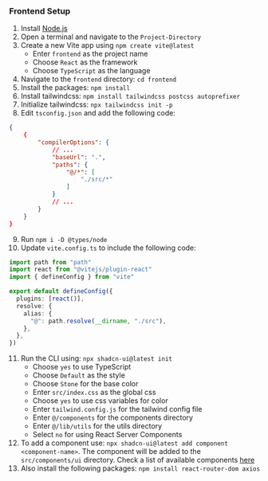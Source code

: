 ### Frontend Setup

1. Install [Node.js](https://nodejs.org/en)
2. Open a terminal and navigate to the `Project-Directory`
3. Create a new Vite app using `npm create vite@latest`
   * Enter `frontend` as the project name
   * Choose `React` as the framework
   * Choose `TypeScript` as the language
4. Navigate to the `frontend` directory: `cd frontend`
5. Install the packages: `npm install`
6. Install tailwindcss: `npm install tailwindcss postcss autoprefixer`
7. Initialize tailwindcss: `npx tailwindcss init -p`
8. Edit `tsconfig.json` and add the following code:

```json
{
    {
        "compilerOptions": {
            // ...
            "baseUrl": ".",
            "paths": {
                "@/*": [
                    "./src/*"
                ]
            }
            // ...
        }
    }
}
```

9. Run `npm i -D @types/node`
10. Update `vite.config.ts` to include the following code:

```typescript
import path from "path"
import react from "@vitejs/plugin-react"
import { defineConfig } from "vite"

export default defineConfig({
  plugins: [react()],
  resolve: {
    alias: {
      "@": path.resolve(__dirname, "./src"),
    },
  },
})
```

11. Run the CLI using: `npx shadcn-ui@latest init`
    * Choose `yes` to use TypeScript
    * Choose `Default` as the style
    * Choose `Stone` for the base color
    * Enter `src/index.css` as the global css
    * Choose `yes` to use css variables for color
    * Enter `tailwind.config.js` for the tailwind config file
    * Enter `@/components` for the components directory
    * Enter `@/lib/utils` for the utils directory
    * Select `no` for using React Server Components
12. To add a component use: `npx shadcn-ui@latest add component <component-name>`. The component will be added to the `src/components/ui` directory. Check a list of available components [here](https://ui.shadcn.com/docs/components/accordion)
13. Also install the following packages: `npm install react-router-dom axios`